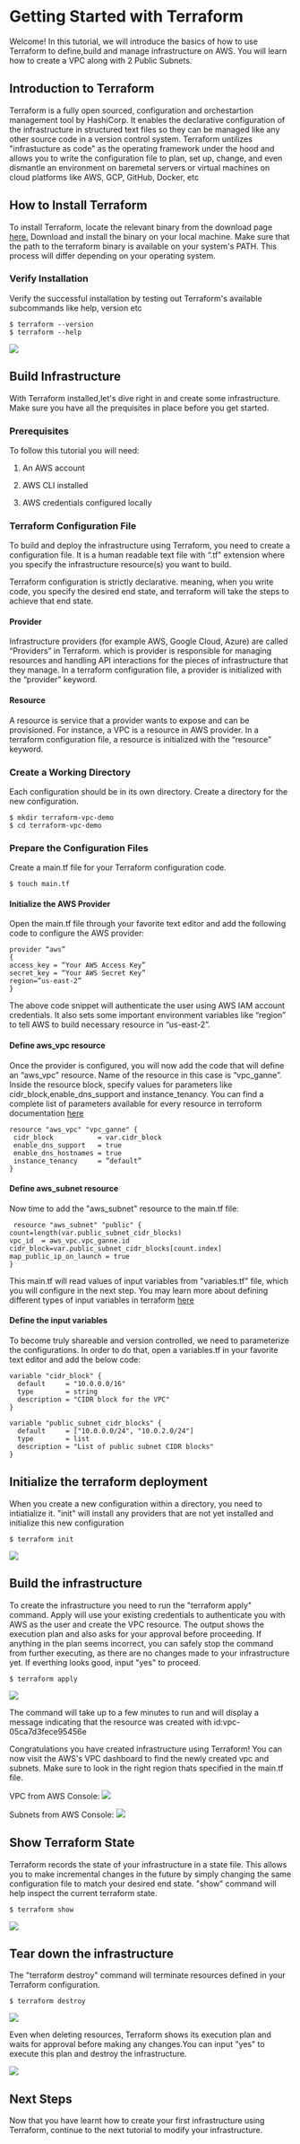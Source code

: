 # Getting Started with Terraform

Welcome! In this tutorial, we will introduce the basics of how to use Terraform to define,build and manage infrastructure on AWS. You will learn how to create a VPC along with 2 Public Subnets.

## Introduction to Terraform
Terraform is a fully open sourced, configuration and orchestartion management tool by HashiCorp. It enables the declarative configuration of the infrastructure in structured text files so they can be managed like any other source code in a version control system. Terraform untilizes "infrastucture as code" as the operating framework under the hood and allows you to write the configuration file to plan, set up, change, and even dismantle an environment on baremetal servers or virtual machines on cloud platforms like AWS, GCP, GitHub, Docker, etc  

## How to Install Terraform
To install Terraform, locate the relevant binary from the download page [here.](https://www.terraform.io/downloads.html) Download and install the binary on your local machine. Make sure that the path to the terraform binary is available on your system's PATH. This process will differ depending on your operating system.

### Verify Installation
Verify the successful installation by testing out Terraform's available subcommands like help, version etc
```shell
$ terraform --version
$ terraform --help
```
![](./install.png)

## Build Infrastructure 
With Terraform installed,let's dive right in and create some infrastructure. Make sure you have all the prequisites in place before you get started.

### Prerequisites

To follow this tutorial you will need:

1. An AWS account

2. AWS CLI installed

3. AWS credentials configured locally 

### Terraform Configuration File
To build and deploy the infrastructure using Terraform, you need to create a configuration file. It is a human readable text file with “.tf" extension where you specify the infrastructure resource(s) you want to build.

Terraform configuration is strictly declarative. meaning, when you write code, you specify the desired end state, and terraform will take the steps to achieve that end state.

#### Provider
Infrastructure providers (for example AWS, Google Cloud, Azure) are called “Providers” in Terraform. which is provider is responsible for managing resources and handling API interactions for the pieces of infrastructure that they manage. In a terraform configuration file, a provider is initialized with the “provider” keyword.

#### Resource
A resource is service that a provider wants to expose and can be provisioned. For instance, a VPC is a resource in AWS provider. In a terraform configuration file, a resource is initialized with the “resource” keyword.


### Create a Working Directory
Each configuration should be in its own directory. Create a directory for the new configuration.

```shell
$ mkdir terraform-vpc-demo
$ cd terraform-vpc-demo
```

### Prepare the Configuration Files
Create a main.tf file for your Terraform configuration code.

```shell
$ touch main.tf
```
#### Initialize the AWS Provider
Open the main.tf file through your favorite text editor and add the following code to configure the AWS provider:

```shell
provider “aws”
{
access_key = “Your AWS Access Key”
secret_key = “Your AWS Secret Key”
region=”us-east-2”
}
```
The above code snippet will authenticate the user using AWS IAM account credentials. It also sets some important environment variables like “region” to tell AWS to build necessary resource in “us-east-2”. 

#### Define aws_vpc resource
Once the provider is configured, you will now add the code that will define an “aws_vpc” resource. Name of the resource in this case is “vpc_ganne”. Inside the resource block, specify values for parameters like cidr_block,enable_dns_support and instance_tenancy. You can find a complete list of parameters available for every resource in terroform documentation [here](https://registry.terraform.io/providers/hashicorp/aws/latest/docs/resources/vpc)

 ```shell
resource "aws_vpc" "vpc_ganne" {
  cidr_block           = var.cidr_block
  enable_dns_support   = true
  enable_dns_hostnames = true
  instance_tenancy     = ”default”
}
```

#### Define aws_subnet resource
Now time to add the "aws_subnet" resource to the main.tf file:

```shell
 resource "aws_subnet" "public" {
count=length(var.public_subnet_cidr_blocks)
vpc_id  = aws_vpc.vpc_ganne.id
cidr_block=var.public_subnet_cidr_blocks[count.index]
map_public_ip_on_launch = true
}

```
This main.tf will read values of input variables from "variables.tf" file, which you will configure in the next step. You may learn more about defining different types of input variables in terraform
 [here](https://www.terraform.io/docs/configuration/variables.html)
 
#### Define the input variables
To become truly shareable and version controlled, we need to parameterize the configurations. In order to do that, open a variables.tf in your favorite text editor and add the below code:

```shell
variable "cidr_block" {
  default     = "10.0.0.0/16"
  type        = string
  description = "CIDR block for the VPC"
}

variable "public_subnet_cidr_blocks" {
  default     = ["10.0.0.0/24", "10.0.2.0/24"]
  type        = list
  description = "List of public subnet CIDR blocks"
}
 ```

## Initialize the terraform deployment
When you create a new configuration within a  directory, you need to intiatialize it. "init" will install any providers that are not yet installed and initialize this new configuration

```shell
$ terraform init
```
![](./init.png)

## Build the infrastructure
To create the infrastructure you need to run the "terraform apply" command. Apply will use your existing credentials to authenticate you with AWS as the user and create the VPC resource. The output shows the execution plan and also asks for your approval before proceeding. If anything in the plan seems incorrect, you can safely stop the command from further executing, as there are no changes made to your infrastructure yet. If everthing looks good, input "yes" to proceed.

```shell
$ terraform apply
```
![](./apply.png)

The command will take up to a few minutes to run and will display a message indicating that the resource was created with id:vpc-05ca7d3fece95456e

Congratulations you have created infrastructure using Terraform! You can now visit the AWS's VPC dashboard to find the newly created vpc and subnets. Make sure to look in the right region thats specified in the main.tf file.

VPC from AWS Console:
![](./vpc.png)

Subnets from AWS Console:
![](subnet.png)

## Show Terraform State

Terraform records the state of your infrastructure in a state file. This allows you to make incremental changes in the future by simply changing the same configuration file to match your desired end state. "show" command will help inspect the current terraform state.

```shell
$ terraform show
```
![](./show.png)

## Tear down the infrastructure
The "terraform destroy" command will terminate resources defined in your Terraform configuration.

```shell
$ terraform destroy
```
![](./d2.png)

Even when deleting resources, Terraform shows its execution plan and waits for approval before making any changes.You can input "yes" to execute this plan and destroy the infrastructure.

![](destroy.png)

## Next Steps
Now that you have learnt how to create your first infrastructure using Terraform, continue to the next tutorial to modify your infrastructure.